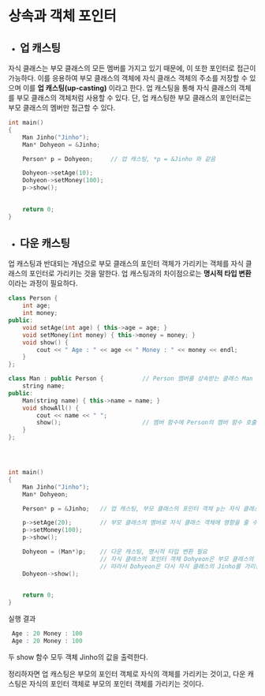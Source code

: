 # 상속과 객체 포인터

+ ## 업 캐스팅

자식 클래스는 부모 클래스의 모든 멤버를 가지고 있기 때문에, 이 또한 포인터로 접근이 가능하다.
이를 응용하여 부모 클래스의 객체에 자식 클래스 객체의 주소를 저장할 수 있으며 이를 **업 캐스팅(up-casting)** 이라고 한다. 업 캐스팅을 통해
자식 클래스의 객체를 부모 클래스의 객체처럼 사용할 수 있다. 단, 업 캐스팅한 부모 클래스의 포인터로는 부모 클래스의 멤버만 접근할 수 있다.

```c++
int main()
{
    Man Jinho("Jinho");
    Man* Dohyeon = &Jinho;

    Person* p = Dohyeon;     // 업 캐스팅, *p = &Jinho 와 같음

    Dohyeon->setAge(10);
    Dohyeon->setMoney(100);
    p->show();
    

    return 0;
}
```


+ ## 다운 캐스팅

업 캐스팅과 반대되는 개념으로 부모 클래스의 포인터 객체가 가리키는 객체를 자식 클래스의 포인터로 가리키는 것을 말한다. 업 캐스팅과의 차이점으로는
**명시적 타입 변환**이라는 과정이 필요하다. 

```c++
class Person {
    int age;
    int money;
public:
    void setAge(int age) { this->age = age; }
    void setMoney(int money) { this->money = money; }
    void show() {
        cout << " Age : " << age << " Money : " << money << endl;
    }
};

class Man : public Person {           // Person 멤버를 상속받는 클래스 Man
    string name;
public:
    Man(string name) { this->name = name; }
    void showAll() {
        cout << name << " ";
        show();                       // 멤버 함수에 Person의 멤버 함수 호출
    }
};




int main()
{
    Man Jinho("Jinho");
    Man* Dohyeon;

    Person* p = &Jinho;   // 업 캐스팅, 부모 클래스의 포인터 객체 p는 자식 클래스 객체 Jinho를 가리킴

    p->setAge(20);        // 부모 클래스의 멤버로 자식 클래스 객체에 영향을 줄 수 있음
    p->setMoney(100);
    p->show();

    Dohyeon = (Man*)p;    // 다운 캐스팅, 명시적 타입 변환 필요
                          // 자식 클래스의 포인터 객체 Dohyeon은 부모 클래스의 포인터 객체 p를 가리킴
                          // 따라서 Dohyeon은 다시 자식 클래스의 Jinho를 가리킴
    Dohyeon->show();

    
    return 0;
}
```
실행 결과
```c++
 Age : 20 Money : 100
 Age : 20 Money : 100
```
두 show 함수 모두 객체 Jinho의 값을 출력한다.

정리하자면 업 캐스팅은 부모의 포인터 객체로 자식의 객체를 가리키는 것이고, 다운 캐스팅은 자식의 포인터 객체로 부모의 포인터 객체를 가리키는 것이다.







